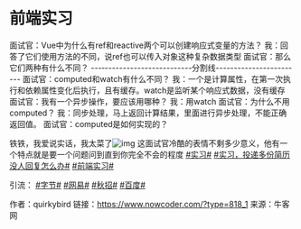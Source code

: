# 前端实习

面试官：Vue中为什么有ref和reactive两个可以创建响应式变量的方法？
我：回答了它们使用方法的不同，说ref也可以传入对象这种复杂数据类型
面试官：那么它们两种有什么不同？
---‐------------------------分割线------------------------
面试官：computed和watch有什么不同？
我：一个是计算属性，在第一次执行和依赖属性变化后执行，且有缓存。watch是监听某个响应式数据，没有缓存
面试官：我有一个异步操作，要应该用哪种？
我：用watch
面试官：为什么不用computed？
我：同步处理，马上返回计算结果，里面进行异步处理，不能正确返回值。
面试官：computed是如何实现的？

铁铁，我爱说实话，我太菜了![img](https://uploadfiles.nowcoder.com/images/20230224/318889480_1677206698882/99C387944296B22C43BD725A77C28BEB)
这面试官冷酷的表情不剩多少意义，他有一个特点就是要一个问题问到直到你完全不会的程度
 [#实习#]() [#实习，投递多份简历没人回复怎么办#]() [#前端实习#]() 

引流： [#字节#]() [#网易#]() [#秋招#]() [#百度#]()



作者：quirkybird
链接：https://www.nowcoder.com/?type=818_1
来源：牛客网